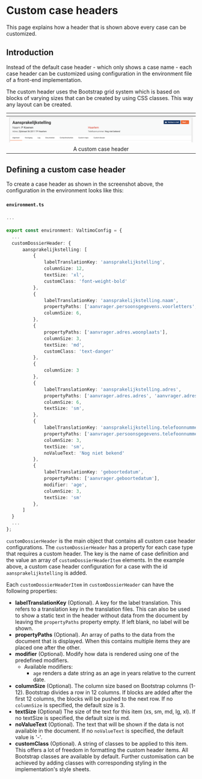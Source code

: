 # Custom case headers

This page explains how a header that is shown above every case can be customized.

## Introduction

Instead of the default case header - which only shows a case name - each case header can be customized using configuration
in the environment file of a front-end implementation.

The custom header uses the Bootstrap grid system which is based on blocks of varying sizes that can be created by using 
CSS classes. This way any layout can be created. 

| <!-- -->                                          |
|---------------------------------------------------|
| ![Custom case header](img/custom-case-header.png) |
| <center>A custom case header</center>             |

## Defining a custom case header

To create a case header as shown in the screenshot above, the configuration in the environment looks like this:

#### **`environment.ts`**
  ```typescript
...

export const environment: ValtimoConfig = {
    ...
    customDossierHeader: {
        aansprakelijkstelling: [
            {
                labelTranslationKey: 'aansprakelijkstelling',
                columnSize: 12,
                textSize: 'xl',
                customClass: 'font-weight-bold'
            },
            {
                labelTranslationKey: 'aansprakelijkstelling.naam',
                propertyPaths: ['aanvrager.persoonsgegevens.voorletters', 'aanvrager.persoonsgegevens.achternaam'],
                columnSize: 6,
            },
            {
                propertyPaths: ['aanvrager.adres.woonplaats'],
                columnSize: 3,
                textSize: 'md',
                customClass: 'text-danger'
            },
            {
                columnSize: 3
            },
            {
                labelTranslationKey: 'aansprakelijkstelling.adres',
                propertyPaths: ['aanvrager.adres.adres', 'aanvrager.adres.huisnummer', 'aanvrager.adres.postcode', 'aanvrager.adres.woonplaats'],
                columnSize: 6,
                textSize: 'sm',
            },
            {
                labelTranslationKey: 'aansprakelijkstelling.telefoonnummer',
                propertyPaths: ['aanvrager.persoonsgegevens.telefoonnummer'],
                columnSize: 3,
                textSize: 'sm',
                noValueText: 'Nog niet bekend'
            },
            {
                labelTranslationKey: 'geboortedatum',
                propertyPaths: ['aanvrager.geboortedatum'],
                modifier: 'age',
                columnSize: 3,
                textSize: 'sm'
            },
        ]
    }
    ...
};
  ```

`customDossierHeader` is the main object that contains all custom case header configurations. The `customDossierHeader` 
has a property for each case type that requires a custom header. The key is the name of case definition and the
value an array of `customDossierHeaderItem` elements. In the example above, a custom case header configuration for a 
case with the id `aansprakelijkstelling` is added.

Each `customDossierHeaderItem` in `customDossierHeader` can have the following properties:

- **labelTranslationKey** (Optional). A key for the label translation. This refers to a translation key in the translation files.
This can also be used to show a static text in the header without data from the document by leaving the `propertyPaths`
property empty. If left blank, no label will be shown.
- **propertyPaths** (Optional). An array of paths to the data from the document that is displayed. When this contains multiple items
they are placed one after the other.
- **modifier** (Optional). Modify how data is rendered using one of the predefined modifiers.
  - Available modifiers:
    - `age` renders a date string as an age in years relative to the current date.
- **columnSize** (Optional). The column size based on Bootstrap columns (1-12). Bootstrap divides a row in 12 columns. If blocks are 
added after the first 12 columns, the blocks will be pushed to the next row. If no `columnSize` is specified, the 
default size is 3.
- **textSize** (Optional) The size of the text for this item (xs, sm, md, lg, xl). If no textSize is specified, the default size is
md.
- **noValueText** (Optional). The text that will be shown if the data is not available in the document. If no `noValueText` is
specified, the default value is '-'.
- **customClass** (Optional). A string of classes to be applied to this item. This offers a lot of freedom in formatting the custom
header items. All Bootstrap classes are available by default. Further customisation can be achieved by adding classes 
with corresponding styling in the implementation's style sheets.

